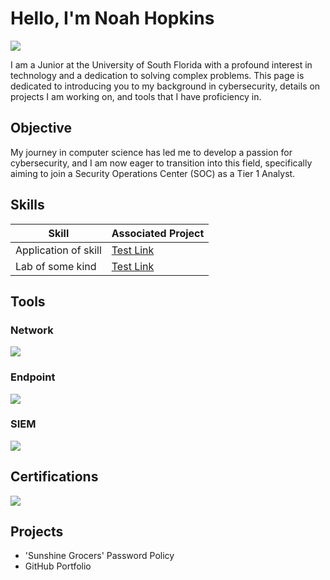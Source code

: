 # Hello, I'm Noah Hopkins
<a href="https://linkedin.com/in/noah-hopkins"><img src="https://img.shields.io/badge/-LinkedIn-0072b1?&style=for-the-badge&logo=linkedin&logoColor=white" /></a>

I am a Junior at the University of South Florida with a profound interest in technology and a dedication to solving complex problems. This page is dedicated to introducing you to my background in cybersecurity, details on projects I am working on, and tools that I have proficiency in.

## Objective

My journey in computer science has led me to develop a passion for cybersecurity, and I am now eager to transition into this field, specifically aiming to join a Security Operations Center (SOC) as a Tier 1 Analyst.

## Skills

| Skill                                         | Associated Project         |
|-----------------------------------------------|----------------------------|
| Application of skill          | <a href="https://google.com">Test Link</a>|
| Lab of some kind | <a href="https://google.com">Test Link</a>|

## Tools

### Network
<div>
    <img src="https://img.shields.io/badge/-Wireshark-1679A7?&style=for-the-badge&logo=Wireshark&logoColor=white" />
</div>

### Endpoint
<div>
    <img src="https://img.shields.io/badge/-Microsoft_Defender_for_Endpoint-00A4EF?&style=for-the-badge&logo=Microsoft&logoColor=white" />
</div>

### SIEM
<div>
    <img src="https://img.shields.io/badge/-Microsoft_Sentinel-0078D4?&style=for-the-badge&logo=Microsoft&logoColor=white" />
</div>

## Certifications
<div>
<img src="https://img.shields.io/badge/-A%2B-4D4D4D?&style=for-the-badge&logo=CompTIA&logoColor=white" />
</div>

## Projects
- 'Sunshine Grocers' Password Policy
- GitHub Portfolio
